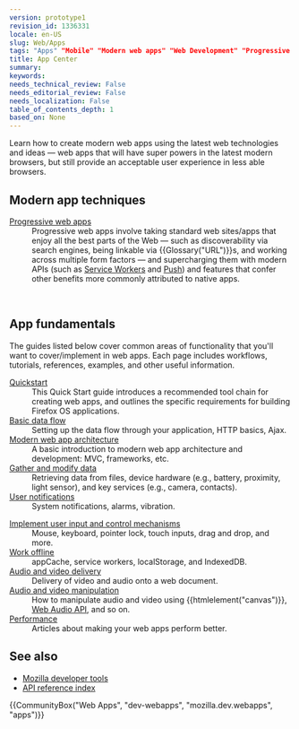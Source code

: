 ```yaml
---
version: prototype1
revision_id: 1336331
locale: en-US
slug: Web/Apps
tags: "Apps" "Mobile" "Modern web apps" "Web Development" "Progressive web apps"
title: App Center
summary: 
keywords: 
needs_technical_review: False
needs_editorial_review: False
needs_localization: False
table_of_contents_depth: 1
based_on: None
---
```

<p class="summary"><span class="seoSummary">Learn how to create modern web apps using the latest web technologies and ideas — web apps that will have super powers in the latest modern browsers, but still provide an acceptable user experience in less able browsers.</span></p>

<h2 id="Modern_app_techniques">Modern app techniques</h2>

<div class="column-container">
<div class="column-half">
<dl>
 <dt><a href="/en-US/docs/Web/Apps/Progressive">Progressive web apps</a></dt>
 <dd>Progressive web apps involve taking standard web sites/apps that enjoy all the best parts of the Web — such as discoverability via search engines, being linkable via {{Glossary("URL")}}s, and working across multiple form factors — and supercharging them with modern APIs (such as <a href="/en-US/docs/Web/API/Service_Worker_API">Service Workers</a> and <a href="/en-US/docs/Web/API/Push_API">Push</a>) and features that confer other benefits more commonly attributed to native apps.</dd>
</dl>
</div>

<div class="column-half"> </div>
</div>

<h2 id="App_fundamentals">App fundamentals</h2>

<p>The guides listed below cover common areas of functionality that you'll want to cover/implement in web apps. Each page includes workflows, tutorials, references, examples, and other useful information.</p>

<div class="column-container">
<div class="column-half">
<dl>
 <dt><a href="/en-US/docs/Web/Apps/Fundamentals/Quickstart">Quickstart</a></dt>
 <dd>This Quick Start guide introduces a recommended tool chain for creating web apps, and outlines the specific requirements for building Firefox OS applications.</dd>
 <dt><a href="/en-US/Apps/Build/Basic_data_flow">Basic data flow</a></dt>
 <dd>Setting up the data flow through your application, HTTP basics, Ajax.</dd>
 <dt><a href="/en-US/Apps/Build/Modern_web_app_architecture">Modern web app architecture</a></dt>
 <dd>A basic introduction to modern web app architecture and development: MVC, frameworks, etc.</dd>
 <dt><a href="/en-US/Apps/Build/gather_and_modify_data">Gather and modify data</a></dt>
 <dd>Retrieving data from files, device hardware (e.g., battery, proximity, light sensor), and key services (e.g., camera, contacts).</dd>
 <dt><a href="/en-US/Apps/Build/User_notifications">User notifications</a></dt>
 <dd>System notifications, alarms, vibration.</dd>
</dl>
</div>

<div class="column-half">
<dl>
 <dt><a href="/en-US/Apps/Build/User_input_methods">Implement user input and control mechanisms</a></dt>
 <dd>Mouse, keyboard, pointer lock, touch inputs, drag and drop, and more.</dd>
 <dt><a href="/en-US/Apps/Build/offline">Work offline</a></dt>
 <dd>appCache, service workers, localStorage, and IndexedDB.</dd>
 <dt><a href="/en-US/Apps/Build/Audio_and_video_delivery">Audio and video delivery</a></dt>
 <dd>Delivery of video and audio onto a web document.</dd>
 <dt><a href="/en-US/Apps/Build/Audio_and_video_manipulation">Audio and video manipulation</a></dt>
 <dd>How to manipulate audio and video using {{htmlelement("canvas")}}, <a href="/en-US/docs/Web/API/Web_Audio_API">Web Audio API</a>, and so on.</dd>
 <dt><a href="/en-US/Apps/Build/Performance">Performance</a></dt>
 <dd>Articles about making your web apps perform better.</dd>
</dl>
</div>
</div>

<h2 id="See_also">See also</h2>

<ul>
 <li><a href="/en-US/docs/Tools">Mozilla developer tools</a></li>
 <li><a href="/en-US/docs/Web/API">API reference index</a></li>
</ul>

<p>{{CommunityBox("Web Apps", "dev-webapps", "mozilla.dev.webapps", "apps")}}</p>

